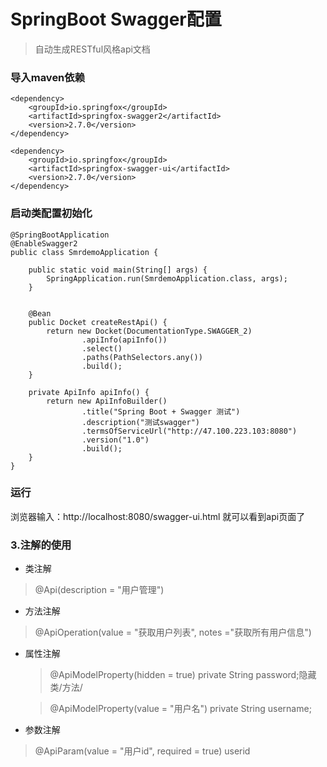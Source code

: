 # SpringBoot Swagger配置
> 自动生成RESTful风格api文档

### 导入maven依赖
```
<dependency>
	<groupId>io.springfox</groupId>
	<artifactId>springfox-swagger2</artifactId>
	<version>2.7.0</version>
</dependency>

<dependency>
	<groupId>io.springfox</groupId>
	<artifactId>springfox-swagger-ui</artifactId>
	<version>2.7.0</version>
</dependency>
```
### 启动类配置初始化
```
@SpringBootApplication
@EnableSwagger2
public class SmrdemoApplication {

	public static void main(String[] args) {
		SpringApplication.run(SmrdemoApplication.class, args);
	}


	@Bean
	public Docket createRestApi() {
		return new Docket(DocumentationType.SWAGGER_2)
				.apiInfo(apiInfo())
				.select()
				.paths(PathSelectors.any())
				.build();
	}

	private ApiInfo apiInfo() {
		return new ApiInfoBuilder()
				.title("Spring Boot + Swagger 测试")
				.description("测试swagger")
				.termsOfServiceUrl("http://47.100.223.103:8080")
				.version("1.0")
				.build();
	}
}
```
### 运行
浏览器输入：http://localhost:8080/swagger-ui.html 就可以看到api页面了

### 3.注解的使用

- 类注解 
> @Api(description = "用户管理") 

- 方法注解 
> @ApiOperation(value = "获取用户列表", notes ="获取所有用户信息")


- 属性注解 
    > @ApiModelProperty(hidden = true) private String password;隐藏类/方法/   
        
    > @ApiModelProperty(value = "用户名") private String username;
    
- 参数注解
> @ApiParam(value = "用户id", required = true) userid
    